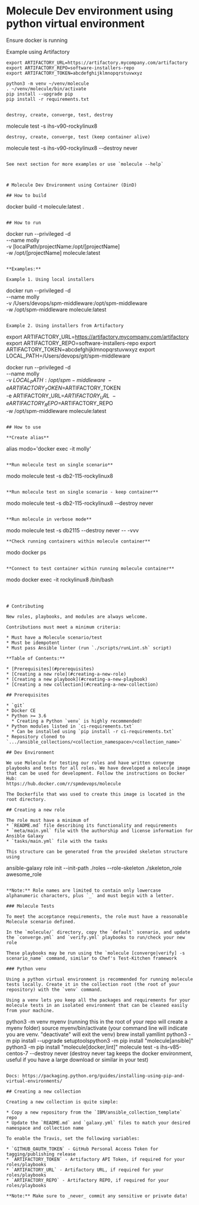 # Molecule Dev environment using python virtual environment

Ensure docker is running

Example using Artifactory

```
export ARTIFACTORY_URL=https://artifactory.mycompany.com/artifactory
export ARTIFACTORY_REPO=software-installers-repo
export ARTIFACTORY_TOKEN=abcdefghijklmnopqrstuvwxyz

python3 -m venv ~/venv/molecule
. ~/venv/molecule/bin/activate
pip install --upgrade pip
pip install -r requirements.txt


destroy, create, converge, test, destroy
```
molecule test -s ihs-v90-rockylinux8
```
destroy, create, converge, test (keep container alive)
```
molecule test -s ihs-v90-rockylinux8 --destroy never
```

See next section for more examples or use `molecule --help`



# Molecule Dev Environment using Container (DinD)

## How to build

```
docker build -t molecule:latest .
```

## How to run

```
docker run --privileged -d \
         --name molly \
         -v [localPath/projectName:/opt/[projectName] \
         -w /opt/[projectName] molecule:latest
```

**Examples:**

Example 1. Using local installers

```
docker run --privileged -d \
          --name molly \
          -v /Users/devops/spm-middleware:/opt/spm-middleware \
          -w /opt/spm-middleware molecule:latest
```

Example 2. Using installers from Artifactory

```
export ARTIFACTORY_URL=https://artifactory.mycompany.com/artifactory
export ARTIFACTORY_REPO=software-installers-repo
export ARTIFACTORY_TOKEN=abcdefghijklmnopqrstuvwxyz
export LOCAL_PATH=/Users/devops/git/spm-middleware

docker run --privileged -d \
          --name molly \
          -v $LOCAL_PATH:/opt/spm-middleware \
          -e ARTIFACTORY_TOKEN=$ARTIFACTORY_TOKEN \
          -e ARTIFACTORY_URL=$ARTIFACTORY_URL \
          -e ARTIFACTORY_REPO=$ARTIFACTORY_REPO \
          -w /opt/spm-middleware molecule:latest
```

## How to use

**Create alias**
```
alias modo='docker exec -it molly'
```

**Run molecule test on single scenario**

```
modo molecule test -s db2-115-rockylinux8
```

**Run molecule test on single scenario - keep container**

```
modo molecule test -s db2-115-rockylinux8 --destroy never
```

**Run molecule in verbose mode**

```
modo molecule test -s db2115 --destroy never -- -vvv
```
**Check running containers within molecule container**

```
modo docker ps
```

**Connect to test container within running molecule container**
```
modo docker exec -it rockylinux8 /bin/bash
```



# Contributing

New roles, playbooks, and modules are always welcome.

Contributions must meet a minimum criteria:

* Must have a Molecule scenario/test
* Must be idempotent
* Must pass Ansible linter (run `./scripts/runLint.sh` script)

**Table of Contents:**

* [Prerequisites](#prerequisites)
* [Creating a new role](#creating-a-new-role)
* [Creating a new playbook](#creating-a-new-playbook)
* [Creating a new collection](#creating-a-new-collection)

## Prerequisites

* `git`
* Docker CE
* Python >= 3.6
  * Creating a Python `venv` is highly recommended!
* Python modules listed in `ci-requirements.txt`
  * Can be installed using `pip install -r ci-requirements.txt`
* Repository cloned to `.../ansible_collections/<collection_namespace>/<collection_name>`

## Dev Environment

We use Molecule for testing our roles and have written converge playbooks and tests for all roles. We have developed a molecule image that can be used for development. Follow the instructions on Docker Hub:
https://hub.docker.com/r/spmdevops/molecule

The Dockerfile that was used to create this image is located in the root directory.

## Creating a new role

The role must have a minimum of
* `README.md` file describing its functionality and requirements
* `meta/main.yml` file with the authorship and license information for Ansible Galaxy
* `tasks/main.yml` file with the tasks

This structure can be generated from the provided skeleton structure using

```
ansible-galaxy role init --init-path ./roles --role-skeleton ./skeleton_role awesome_role
```

**Note:** Role names are limited to contain only lowercase alphanumeric characters, plus `_` and must begin with a letter.

### Molecule Tests

To meet the acceptance requirements, the role must have a reasonable Molecule scenario defined.

In the `molecule/` directory, copy the `default` scenario, and update the `converge.yml` and `verify.yml` playbooks to run/check your new role

These playbooks may be run using the `molecule [converge|verify] -s scenario_name` command, similar to Chef's Test-Kitchen framework

### Python venv

Using a python virtual environment is recommended for running molecule tests locally. Create it in the collection root (the root of your repository) with the `venv` command.

Using a venv lets you keep all the packages and requirements for your molecule tests in an isolated environment that can be cleaned easily from your machine.

```
python3 -m venv myenv (running this in the root of your repo will create a myenv folder)
source myenv/bin/activate (your command line will indicate you are venv. "deactivate" will exit the venv)
brew install yamllint
python3 -m pip install --upgrade setuptoolspython3 -m pip install "molecule[ansible]"
python3 -m pip install "molecule[docker,lint]"
molecule test -s ihs-v85-centos-7 --destroy never (destroy never tag keeps the docker environment, useful if you have a large download or similar in your test)
```

Docs: https://packaging.python.org/guides/installing-using-pip-and-virtual-environments/

## Creating a new collection

Creating a new collection is quite simple:

* Copy a new repository from the `IBM/ansible_collection_template` repo
* Update the `README.md` and `galaxy.yml` files to match your desired namespace and collection name

To enable the Travis, set the following variables:

* `GITHUB_OAUTH_TOKEN` - GitHub Personal Access Token for tagging/publishing release
* `ARTIFACTORY_TOKEN` - Artifactory API Token, if required for your roles/playbooks
* `ARTIFACTORY_URL` - Artifactory URL, if required for your roles/playbooks
* `ARTIFACTORY_REPO` - Artifactory REPO, if required for your roles/playbooks

**Note:** Make sure to _never_ commit any sensitive or private data!
